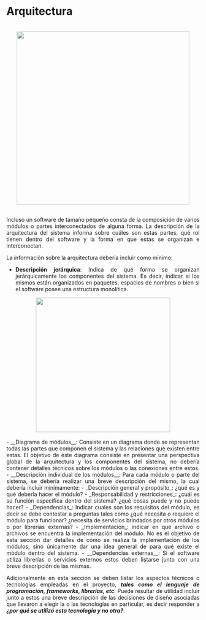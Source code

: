 <div align="justify">

# Arquitectura

</br>

<div align="center">
  <img src="https://www.researchgate.net/profile/Luis-Olsina/publication/334958467/figure/fig1/AS:788149827555328@1564920970309/Modelo-de-tres-capas-para-una-arquitectura-de-software-distribuida-homogenea.png" width="450px" />
</div>

</br>

  Incluso un software de tamaño pequeño consta de la composición de varios módulos o partes interconectados de alguna forma. La descripción de la arquitectura del sistema informa sobre cuáles son estas partes, qué rol tienen dentro del software y la forma en que estas se organizan e interconectan.

  La información sobre la arquitectura debería incluir como mínimo:
  - __Descripción jerárquica__: Indica de qué forma se organizan jerárquicamente los componentes del sistema. Es decir, indicar si los mismos están organizados en paquetes, espacios de nombres o bien si el software posee una estructura monolítica.

  <div align="center">
    <img src="https://www.desarrollodepaginasweb.com.mx/wp-content/uploads/2018/08/patrones-de-arquitectura-de-software.png" width="350px" />
  </div>

  </br>
  - __Diagrama de módulos__: Consiste en un diagrama donde se representan todas las partes que componen el sistema y las relaciones que existen entre estas. El objetivo de este diagrama consiste en presentar una perspectiva global de la arquitectura y los componentes del sistema, no debería contener detalles técnicos sobre los módulos o las conexiones entre estos.
  - __Descripción individual de los módulos__: Para cada módulo o parte del sistema, se debería realizar una breve descripción del mismo, la cual debería incluir mínimamente:
    - _Descripción general y propósito_: ¿qué es y qué debería hacer el módulo?
    - _Responsabilidad y restricciones_: ¿cuál es su función específica dentro del sistema? ¿qué cosas puede y no puede hacer?
    - _Dependencias_: Indicar cuales son los requisitos del módulo, es decir se debe contestar a preguntas tales como ¿qué necesita o requiere el módulo para funcionar? ¿necesita de servicios brindados por otros módulos o por librerías externas?
    - _Implementación_: indicar en qué archivo o archivos se encuentra la implementación del módulo.
    No es el objetivo de esta sección dar detalles de cómo se realiza la implementación de los módulos, sino únicamente dar una idea general de para qué existe el módulo dentro del sistema.
  - __Dependencias externas__: Si el software utiliza librerías o servicios externos estos deben listarse junto con una breve descripción de las mismas.

Adicionalmente en esta sección se deben listar los aspectos técnicos o tecnologías empleadas en el proyecto, ___tales como el lenguaje de programación, frameworks, librerías, etc___. Puede resultar de utilidad incluir junto a estos una breve descripción de las decisiones de diseño asociadas que llevaron a elegir la o las tecnologías en particular, es decir responder a ___¿por qué se utilizó esta tecnología y no otra?___.

</div>
